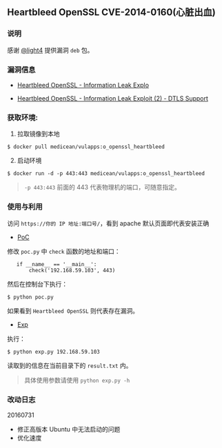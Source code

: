 ## Heartbleed OpenSSL CVE-2014-0160(心脏出血)

### 说明

 感谢 [@light4](https://github.com/light4) 提供漏洞 `deb` 包。

### 漏洞信息

 * [Heartbleed OpenSSL - Information Leak Explo](https://www.exploit-db.com/exploits/32791/)

 * [Heartbleed OpenSSL - Information Leak Exploit (2) - DTLS Support](https://www.exploit-db.com/exploits/32998/)

### 获取环境:

1. 拉取镜像到本地

 ```
$ docker pull medicean/vulapps:o_openssl_heartbleed
 ```

2. 启动环境

 ```
$ docker run -d -p 443:443 medicean/vulapps:o_openssl_heartbleed
 ```
 > `-p 443:443` 前面的 443 代表物理机的端口，可随意指定。 

### 使用与利用

访问 `https://你的 IP 地址:端口号/`，看到 apache 默认页面即代表安装正确

* [PoC](./poc.py)

 修改 `poc.py` 中 `check` 函数的地址和端口：

 ```
	if __name__ == '__main__':
    	check('192.168.59.103', 443)
 ```
 然后在控制台下执行：

 ```
 $ python poc.py
 ```
 如果看到 `Heartbleed OpenSSL` 则代表存在漏洞。

* [Exp](./exp.py)

 执行：

 ```
 $ python exp.py 192.168.59.103
 ```
 读取到的信息在当前目录下的 `result.txt` 内。

 > 具体使用参数请使用 `python exp.py -h`

### 改动日志

20160731

 * 修正高版本 Ubuntu 中无法启动的问题
 * 优化速度
